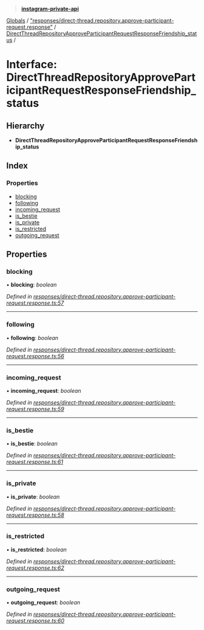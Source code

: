> **[instagram-private-api](../README.md)**

[Globals](../README.md) / ["responses/direct-thread.repository.approve-participant-request.response"](../modules/_responses_direct_thread_repository_approve_participant_request_response_.md) / [DirectThreadRepositoryApproveParticipantRequestResponseFriendship_status](_responses_direct_thread_repository_approve_participant_request_response_.directthreadrepositoryapproveparticipantrequestresponsefriendship_status.md) /

# Interface: DirectThreadRepositoryApproveParticipantRequestResponseFriendship_status

## Hierarchy

* **DirectThreadRepositoryApproveParticipantRequestResponseFriendship_status**

## Index

### Properties

* [blocking](_responses_direct_thread_repository_approve_participant_request_response_.directthreadrepositoryapproveparticipantrequestresponsefriendship_status.md#blocking)
* [following](_responses_direct_thread_repository_approve_participant_request_response_.directthreadrepositoryapproveparticipantrequestresponsefriendship_status.md#following)
* [incoming_request](_responses_direct_thread_repository_approve_participant_request_response_.directthreadrepositoryapproveparticipantrequestresponsefriendship_status.md#incoming_request)
* [is_bestie](_responses_direct_thread_repository_approve_participant_request_response_.directthreadrepositoryapproveparticipantrequestresponsefriendship_status.md#is_bestie)
* [is_private](_responses_direct_thread_repository_approve_participant_request_response_.directthreadrepositoryapproveparticipantrequestresponsefriendship_status.md#is_private)
* [is_restricted](_responses_direct_thread_repository_approve_participant_request_response_.directthreadrepositoryapproveparticipantrequestresponsefriendship_status.md#is_restricted)
* [outgoing_request](_responses_direct_thread_repository_approve_participant_request_response_.directthreadrepositoryapproveparticipantrequestresponsefriendship_status.md#outgoing_request)

## Properties

###  blocking

• **blocking**: *boolean*

*Defined in [responses/direct-thread.repository.approve-participant-request.response.ts:57](https://github.com/dilame/instagram-private-api/blob/01eb399/src/responses/direct-thread.repository.approve-participant-request.response.ts#L57)*

___

###  following

• **following**: *boolean*

*Defined in [responses/direct-thread.repository.approve-participant-request.response.ts:56](https://github.com/dilame/instagram-private-api/blob/01eb399/src/responses/direct-thread.repository.approve-participant-request.response.ts#L56)*

___

###  incoming_request

• **incoming_request**: *boolean*

*Defined in [responses/direct-thread.repository.approve-participant-request.response.ts:59](https://github.com/dilame/instagram-private-api/blob/01eb399/src/responses/direct-thread.repository.approve-participant-request.response.ts#L59)*

___

###  is_bestie

• **is_bestie**: *boolean*

*Defined in [responses/direct-thread.repository.approve-participant-request.response.ts:61](https://github.com/dilame/instagram-private-api/blob/01eb399/src/responses/direct-thread.repository.approve-participant-request.response.ts#L61)*

___

###  is_private

• **is_private**: *boolean*

*Defined in [responses/direct-thread.repository.approve-participant-request.response.ts:58](https://github.com/dilame/instagram-private-api/blob/01eb399/src/responses/direct-thread.repository.approve-participant-request.response.ts#L58)*

___

###  is_restricted

• **is_restricted**: *boolean*

*Defined in [responses/direct-thread.repository.approve-participant-request.response.ts:62](https://github.com/dilame/instagram-private-api/blob/01eb399/src/responses/direct-thread.repository.approve-participant-request.response.ts#L62)*

___

###  outgoing_request

• **outgoing_request**: *boolean*

*Defined in [responses/direct-thread.repository.approve-participant-request.response.ts:60](https://github.com/dilame/instagram-private-api/blob/01eb399/src/responses/direct-thread.repository.approve-participant-request.response.ts#L60)*